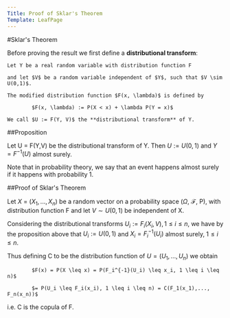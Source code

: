 ```yaml
---
Title: Proof of Sklar's Theorem
Template: LeafPage
---
```


#Sklar's Theorem

Before proving the result we first define a **distributional transform**:

    Let Y be a real random variable with distribution function F 
    
    and let $V$ be a random variable independent of $Y$, such that $V \sim U(0,1)$. 
    
    The modified distribution function $F(x, \lambda)$ is defined by 

	        $F(x, \lambda) := P(X < x) + \lambda P(Y = x)$

    We call $U := F(Y, V)$ the **distributional transform** of Y. 

##Proposition

Let U  = F(Y,V) be the distributional transform of Y. Then $U := U(0,1)$ and $Y = F^{-1}(U)$ almost surely.

Note that in probability theory, we say that an event happens almost surely if it happens with probability 1.

##Proof of Sklar's Theorem

Let $X$ = ($X_1, ..., X_n$) be a random vector on a probability space ($\Omega$, $\mathcal{F}$, P), with distribution function F and let $V \sim U(0,1)$ be independent of X. 
	
Considering the distributional transforms $U_i := F_i(X_i, V), 1 \leq i \leq n$, we have by the proposition above that $U_i := U(0,1)$ and $X_i = F_i^{-1}(U_i)$ almost surely, $1 \leq i \leq n$. 

Thus defining C to be the distribution function of $U = (U_1, ..., U_n)$ we obtain

          	$F(x) = P(X \leq x) = P(F_i^{-1}(U_i) \leq x_i, 1 \leq i \leq n)$

          	$= P(U_i \leq F_i(x_i), 1 \leq i \leq n) = C(F_1(x_1),..., F_n(x_n))$

i.e. C is the copula of F. 

